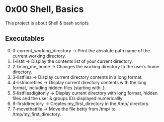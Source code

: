 # 0x00 Shell, Basics
This project is about Shell & bash scripts

## Executables
 0. 0-current_working_directory &rarr; Print the absolute path name of the current working directory.
 1. 1-listit &rarr; Display the contents list of your current directory.
 2. 2-bring_me_home &rarr; Changes the working directory to the user’s home directory.
 3. 3-listfiles &rarr; Display current directory contents in a long format.
 4. 4-listmorefiles &rarr; Display current directory contents with the long format, including hidden files (starting with .).
 5. 5-listfilesdigitonly &rarr; Display current directory with long format, hidden files and the user & groups IDs displayed numericallly
 6. 6-firstdirectory &rarr; Creates my_first_directory in the /tmp/ directory.
 7. 7-movethatfile &rarr;  Move the file betty from /tmp/ to /tmp/my_first_directory.
